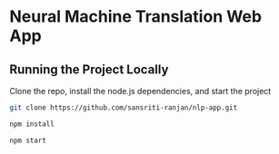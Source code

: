 # Neural Machine Translation Web App

## Running the Project Locally
Clone the repo, install the node.js dependencies, and start the project
```bash
git clone https://github.com/sansriti-ranjan/nlp-app.git

npm install

npm start
```

